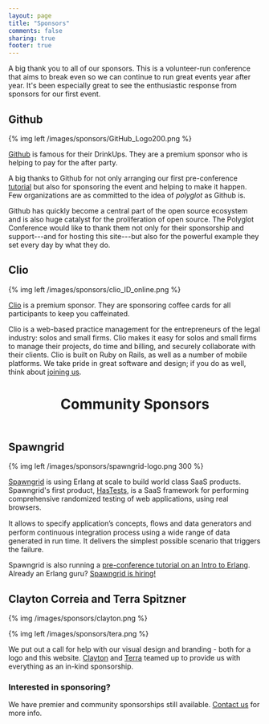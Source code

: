 ```yaml
---
layout: page
title: "Sponsors"
comments: false
sharing: true
footer: true
---
```


A big thank you to all of our sponsors. This is a volunteer-run conference that aims to break even so we can continue to run great events year after year. It's been especially great to see the enthusiastic response from sponsors for our first event.

## Github

{% img left /images/sponsors/GitHub_Logo200.png %}

[Github](http://github.com) is famous for their DrinkUps. They are a premium sponsor who is helping to pay for the after party.

A big thanks to Github for not only arranging our first pre-conference
[tutorial](/tutorials#github) but also for sponsoring the event and helping to
make it happen. Few organizations are as committed to the idea of _polyglot_ as
Github is. 

Github has quickly become a central part of the open source ecosystem and is
also huge catalyst for the proliferation of open source. The Polyglot
Conference would like to thank them not only for their sponsorship and
support---and for hosting this site---but also for the powerful example they set every
day by what they do.

## Clio

{% img left /images/sponsors/clio_ID_online.png %}

[Clio](http://www.goclio.com) is a premium sponsor. They are sponsoring coffee cards for all participants to keep you caffeinated.

Clio is a web-based practice management for the entrepreneurs of the legal industry: solos and small firms. Clio makes it easy for solos and small firms to manage their projects, do time and billing, and securely collaborate with their clients. Clio is built on Ruby on Rails, as well as a number of mobile platforms. We take pride in great software and design; if you do as well, think about [joining us](http://www.goclio.com/about/career_opportunities/).

<header><div class="x-pattern"><h1 class="entry-title">Community Sponsors</h1></div></header>

## Spawngrid

{% img left /images/sponsors/spawngrid-logo.png 300 %}

[Spawngrid](http://spawngrid.com) is using Erlang at scale to build world class SaaS products. Spawngrid's first product, [HasTests](http://hastests.com), is a SaaS framework for performing comprehensive randomized testing of web applications, using real browsers.

It allows to specify application’s concepts, ﬂows and data generators and perform continuous integration process using a wide range of data generated in run time. It delivers the simplest possible scenario that triggers the failure.

Spawngrid is also running a [pre-conference tutorial on an Intro to Erlang](/tutorials#erlang). Already an Erlang guru? [Spawngrid is hiring!](http://spawngrid.theresumator.com/)

## Clayton Correia and Terra Spitzner

{% img /images/sponsors/clayton.png %}

{% img left /images/sponsors/tera.png %}

We put out a call for help with our visual design and branding - both for a logo and this website. [Clayton](http://claytoncorreia.com/) and [Terra](http://terraspitzner.com/) teamed up to provide us with everything as an in-kind sponsorship. 

### Interested in sponsoring?

We have premier and community sponsorships still available. [Contact us](https://www.eventbrite.com/contact-organizer?eid=3026740061) for more info.
